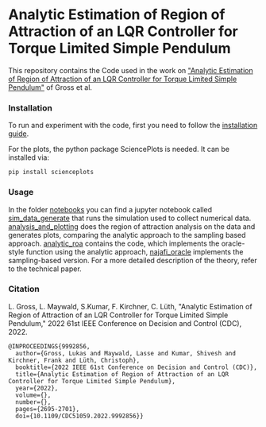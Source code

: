 # Analytic Estimation of Region of Attraction of an LQR Controller for Torque Limited Simple Pendulum

This repository contains the Code used in the work on ["Analytic Estimation of Region of Attraction of an LQR Controller for Torque Limited Simple Pendulum"](https://dfki-ric-underactuated-lab.github.io/analytic_roa_lqr_pendulum/) of Gross et al.

### Installation

To run and experiment with the code, first you need to follow the [installation guide](https://github.com/dfki-ric-underactuated-lab/torque_limited_simple_pendulum/blob/master/docs/reference/text/chapters/00.installation_guide/01.installation.rst).

For the plots, the python package SciencePlots is needed. It can be installed via:
```
pip install scienceplots
```

### Usage

In the folder [notebooks](notebooks) you can find a jupyter notebook called [sim_data_generate](notebooks/sim_data_generate.ipynb) that runs the simulation used to collect numerical data. [analysis_and_plotting](notebooks/analysis_and_plotting.ipynb) does the region of attraction analysis on the data and generates plots, comparing the analytic approach to the sampling based approach. [analytic_roa](analytic_roa.py) contains the code, which implements the oracle-style function using the analytic approach, [najafi_oracle](najafi_oracle.py) implements the sampling-based version. For a more detailed description of the theory, refer to the technical paper.

### Citation
L. Gross, L. Maywald, S.Kumar, F. Kirchner, C. Lüth, "Analytic Estimation of Region of Attraction of an LQR Controller for Torque Limited Simple Pendulum," 2022 61st IEEE Conference on Decision and Control (CDC), 2022.

```
@INPROCEEDINGS{9992856,
  author={Gross, Lukas and Maywald, Lasse and Kumar, Shivesh and Kirchner, Frank and Lüth, Christoph},
  booktitle={2022 IEEE 61st Conference on Decision and Control (CDC)}, 
  title={Analytic Estimation of Region of Attraction of an LQR Controller for Torque Limited Simple Pendulum}, 
  year={2022},
  volume={},
  number={},
  pages={2695-2701},
  doi={10.1109/CDC51059.2022.9992856}}
```
